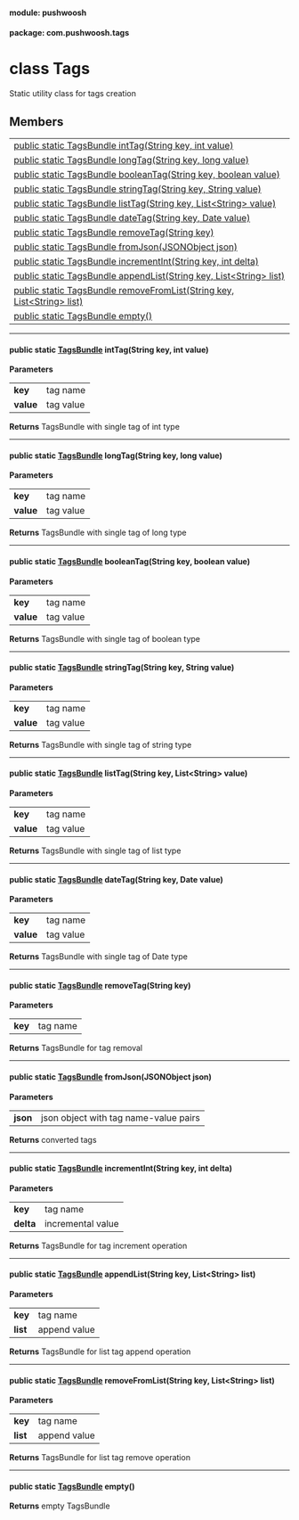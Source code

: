 
#### module: pushwoosh  

#### package: com.pushwoosh.tags  

# <a name="heading"></a>class Tags  
Static utility class for tags creation 
## Members  

<table>
	<tr>
		<td><a href="#1a88e97275c9405b4b86688d463e03655e">public static TagsBundle intTag(String key, int value)</a></td>
	</tr>
	<tr>
		<td><a href="#1a96b12060853f6789d9430a7eac9fea1d">public static TagsBundle longTag(String key, long value)</a></td>
	</tr>
	<tr>
		<td><a href="#1a9627acfbab6f0023445b8f123b73ae14">public static TagsBundle booleanTag(String key, boolean value)</a></td>
	</tr>
	<tr>
		<td><a href="#1a2b210291b5e7571e0affafd0c4a50db7">public static TagsBundle stringTag(String key, String value)</a></td>
	</tr>
	<tr>
		<td><a href="#1acb912a6db47532fd49d8e63de839ae5f">public static TagsBundle listTag(String key, List&lt;String&gt; value)</a></td>
	</tr>
	<tr>
		<td><a href="#1adba5f31f59273b8d792b611156d0db35">public static TagsBundle dateTag(String key, Date value)</a></td>
	</tr>
	<tr>
		<td><a href="#1a536656d2528fd99bf60f4b0966fe7a0f">public static TagsBundle removeTag(String key)</a></td>
	</tr>
	<tr>
		<td><a href="#1a9054d5661c27310ca0552aed35ef8fae">public static TagsBundle fromJson(JSONObject json)</a></td>
	</tr>
	<tr>
		<td><a href="#1af0df6b2c0a6375e7c63835c5c61c971f">public static TagsBundle incrementInt(String key, int delta)</a></td>
	</tr>
	<tr>
		<td><a href="#1a6a90971b224f31f94bf40790b30f1ae7">public static TagsBundle appendList(String key, List&lt;String&gt; list)</a></td>
	</tr>
	<tr>
		<td><a href="#1a449dec75fc4a36bee163537441351700">public static TagsBundle removeFromList(String key, List&lt;String&gt; list)</a></td>
	</tr>
	<tr>
		<td><a href="#1a483f7762842c02d8b4eb54fc52ee53fd">public static TagsBundle empty()</a></td>
	</tr>
</table>


----------  
  

#### <a name="1a88e97275c9405b4b86688d463e03655e"></a>public static <a href="TagsBundle.md">TagsBundle</a> intTag(String key, int value)  
<strong>Parameters</strong><br/>
<table>
	<tr>
		<td><strong>key</strong></td>
		<td>tag name </td>
	</tr>
	<tr>
		<td><strong>value</strong></td>
		<td>tag value </td>
	</tr>
</table>
<strong>Returns</strong> TagsBundle with single tag of int type 

----------  
  

#### <a name="1a96b12060853f6789d9430a7eac9fea1d"></a>public static <a href="TagsBundle.md">TagsBundle</a> longTag(String key, long value)  
<strong>Parameters</strong><br/>
<table>
	<tr>
		<td><strong>key</strong></td>
		<td>tag name </td>
	</tr>
	<tr>
		<td><strong>value</strong></td>
		<td>tag value </td>
	</tr>
</table>
<strong>Returns</strong> TagsBundle with single tag of long type 

----------  
  

#### <a name="1a9627acfbab6f0023445b8f123b73ae14"></a>public static <a href="TagsBundle.md">TagsBundle</a> booleanTag(String key, boolean value)  
<strong>Parameters</strong><br/>
<table>
	<tr>
		<td><strong>key</strong></td>
		<td>tag name </td>
	</tr>
	<tr>
		<td><strong>value</strong></td>
		<td>tag value </td>
	</tr>
</table>
<strong>Returns</strong> TagsBundle with single tag of boolean type 

----------  
  

#### <a name="1a2b210291b5e7571e0affafd0c4a50db7"></a>public static <a href="TagsBundle.md">TagsBundle</a> stringTag(String key, String value)  
<strong>Parameters</strong><br/>
<table>
	<tr>
		<td><strong>key</strong></td>
		<td>tag name </td>
	</tr>
	<tr>
		<td><strong>value</strong></td>
		<td>tag value </td>
	</tr>
</table>
<strong>Returns</strong> TagsBundle with single tag of string type 

----------  
  

#### <a name="1acb912a6db47532fd49d8e63de839ae5f"></a>public static <a href="TagsBundle.md">TagsBundle</a> listTag(String key, List&lt;String&gt; value)  
<strong>Parameters</strong><br/>
<table>
	<tr>
		<td><strong>key</strong></td>
		<td>tag name </td>
	</tr>
	<tr>
		<td><strong>value</strong></td>
		<td>tag value </td>
	</tr>
</table>
<strong>Returns</strong> TagsBundle with single tag of list type 

----------  
  

#### <a name="1adba5f31f59273b8d792b611156d0db35"></a>public static <a href="TagsBundle.md">TagsBundle</a> dateTag(String key, Date value)  
<strong>Parameters</strong><br/>
<table>
	<tr>
		<td><strong>key</strong></td>
		<td>tag name </td>
	</tr>
	<tr>
		<td><strong>value</strong></td>
		<td>tag value </td>
	</tr>
</table>
<strong>Returns</strong> TagsBundle with single tag of Date type 

----------  
  

#### <a name="1a536656d2528fd99bf60f4b0966fe7a0f"></a>public static <a href="TagsBundle.md">TagsBundle</a> removeTag(String key)  
<strong>Parameters</strong><br/>
<table>
	<tr>
		<td><strong>key</strong></td>
		<td>tag name </td>
	</tr>
</table>
<strong>Returns</strong> TagsBundle for tag removal 

----------  
  

#### <a name="1a9054d5661c27310ca0552aed35ef8fae"></a>public static <a href="TagsBundle.md">TagsBundle</a> fromJson(JSONObject json)  
<strong>Parameters</strong><br/>
<table>
	<tr>
		<td><strong>json</strong></td>
		<td>json object with tag name-value pairs </td>
	</tr>
</table>
<strong>Returns</strong> converted tags 

----------  
  

#### <a name="1af0df6b2c0a6375e7c63835c5c61c971f"></a>public static <a href="TagsBundle.md">TagsBundle</a> incrementInt(String key, int delta)  
<strong>Parameters</strong><br/>
<table>
	<tr>
		<td><strong>key</strong></td>
		<td>tag name </td>
	</tr>
	<tr>
		<td><strong>delta</strong></td>
		<td>incremental value </td>
	</tr>
</table>
<strong>Returns</strong> TagsBundle for tag increment operation 

----------  
  

#### <a name="1a6a90971b224f31f94bf40790b30f1ae7"></a>public static <a href="TagsBundle.md">TagsBundle</a> appendList(String key, List&lt;String&gt; list)  
<strong>Parameters</strong><br/>
<table>
	<tr>
		<td><strong>key</strong></td>
		<td>tag name </td>
	</tr>
	<tr>
		<td><strong>list</strong></td>
		<td>append value </td>
	</tr>
</table>
<strong>Returns</strong> TagsBundle for list tag append operation 

----------  
  

#### <a name="1a449dec75fc4a36bee163537441351700"></a>public static <a href="TagsBundle.md">TagsBundle</a> removeFromList(String key, List&lt;String&gt; list)  
<strong>Parameters</strong><br/>
<table>
	<tr>
		<td><strong>key</strong></td>
		<td>tag name </td>
	</tr>
	<tr>
		<td><strong>list</strong></td>
		<td>append value </td>
	</tr>
</table>
<strong>Returns</strong> TagsBundle for list tag remove operation 

----------  
  

#### <a name="1a483f7762842c02d8b4eb54fc52ee53fd"></a>public static <a href="TagsBundle.md">TagsBundle</a> empty()  
<strong>Returns</strong> empty TagsBundle 